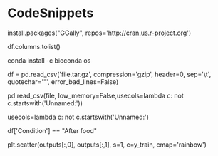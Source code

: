# CodeSnippets

install.packages("GGally", repos='http://cran.us.r-project.org')

df.columns.tolist()

conda install -c bioconda os

df = pd.read_csv('file.tar.gz', compression='gzip', header=0, sep='\t', quotechar='"', error_bad_lines=False)

pd.read_csv(file, low_memory=False,usecols=lambda c: not c.startswith('Unnamed:'))

usecols=lambda c: not c.startswith('Unnamed:')

df['Condition'] == "After food"

plt.scatter(outputs[:,0], outputs[:,1], s=1, c=y_train, cmap='rainbow')
